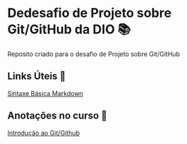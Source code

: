 # Dedesafio de Projeto sobre Git/GitHub da DIO 📚
Reposito criado para o desafio de Projeto sobre Git/GitHub

## Links Úteis 🔗
[Sintaxe Básica Markdown](https://www.markdownguide.org/basic-syntax/)

## Anotações no curso 📝
[Introdução ao Git/Github](https://github.com/Matheusoliveira813/dio-desafio-primeiro-repositorio/blob/main/Introdu%C3%A7%C3%A3o%20ao%20Git%20e%20ao%20GitHub/Anota%C3%A7%C3%B5es.txt)
